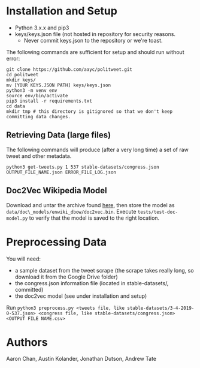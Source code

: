 # Installation and Setup
* Python 3.x.x and pip3
* keys/keys.json file (not hosted in repository for security reasons.
  * Never commit keys.json to the repository or we're toast.

The following commands are sufficient for setup and should run without error:
```
git clone https://github.com/aayc/politweet.git
cd politweet
mkdir keys/
mv [YOUR KEYS.JSON PATH] keys/keys.json
python3 -m venv env
source env/bin/activate
pip3 install -r requirements.txt
cd data
mkdir tmp # this directory is gitignored so that we don't keep committing data changes.
```

## Retrieving Data (large files)
The following commands will produce (after a very long time) a set of raw tweet and other metadata.
```
python3 get-tweets.py 1 537 stable-datasets/congress.json OUTPUT_FILE_NAME.json ERROR_FILE_LOG.json
```

## Doc2Vec Wikipedia Model
Download and untar the archive found [here](https://ibm.ent.box.com/s/3f160t4xpuya9an935k84ig465gvymm2), then store the model as `data/doc\_models/enwiki_dbow/doc2vec.bin`.  Execute `tests/test-doc-model.py` to verify that the model is saved to the right location.

# Preprocessing Data
You will need:

* a sample dataset from the tweet scrape (the scrape takes really long, so download it from the Google Drive folder)
* the congress.json information file (located in stable-datasets/, committed)
* the doc2vec model (see under installation and setup)

Run `python3 preprocess.py <tweets file, like stable-datasets/3-4-2019-0-537.json> <congress file, like stable-datasets/congress.json> <OUTPUT FILE NAME.csv>`

# Authors
Aaron Chan, Austin Kolander, Jonathan Dutson, Andrew Tate
